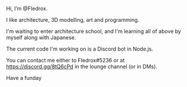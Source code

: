 Hi, I’m @Fledrox.

I like architecture, 3D modelling, art and programming.

I'm waiting to enter architecture school, and I'm learning all of above by myself along with Japanese.

The current code I'm working on is a Discord bot in Node.js.

You can contact me either to Fledrox#5236 or at https://discord.gg/8tQ6cPd in the lounge channel (or in DMs).


Have a funday
